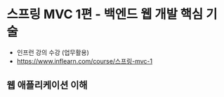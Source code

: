 # 스프링 MVC 1편 - 백엔드 웹 개발 핵심 기술
  * 인프런 강의 수강 (업무활용)
  * https://www.inflearn.com/course/스프링-mvc-1

## **웹 애플리케이션 이해**
